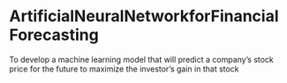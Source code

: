 # ArtificialNeuralNetworkforFinancialForecasting
To develop a machine learning model that will predict a company’s stock price for the future to maximize the investor’s gain in that stock
